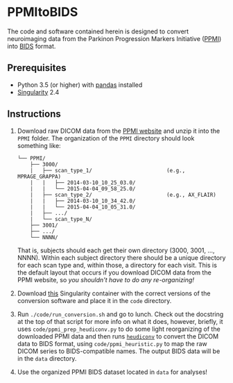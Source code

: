 # PPMItoBIDS
The code and software contained herein is designed to convert neuroimaging data from the Parkinon Progression Markers Initiative ([PPMI](http://www.ppmi-info.org)) into [BIDS](bids.neuroimaging.io) format.

## Prerequisites
* Python 3.5 (or higher) with [pandas](https://pypi.org/project/pandas/) installed
* [Singularity](http://singularity.lbl.gov) 2.4

## Instructions
1. Download raw DICOM data from the [PPMI website](http://www.ppmi-info.org/access-data-specimens/download-data/) and unzip it into the `PPMI` folder. The organization of the `PPMI` directory should look something like:
    ```
    └── PPMI/
        ├── 3000/
        |   ├── scan_type_1/                        (e.g., MPRAGE_GRAPPA)
        |   |   ├── 2014-03-10_10_25_03.0/
        |   |   └── 2015-04-04_09_58_25.0/
        |   ├── scan_type_2/                        (e.g., AX_FLAIR)
        |   |   ├── 2014-03-10_10_34_42.0/
        |   |   └── 2015-04-04_10_05_31.0/
        |   ├── .../
        |   └── scan_type_N/
        ├── 3001/
        ├── .../
        └── NNNN/
    ```
    That is, subjects should each get their own directory (3000, 3001, ..., NNNN). Within each subject directory there should be a unique directory for each scan type and, within those, a directory for each visit. This is the default layout that occurs if you download DICOM data from the PPMI website, so *you shouldn't have to do any re-organizing!*

2. Download [this](https://bit.ly/2qplVES) Singularity container with the correct versions of the conversion software and place it in the `code` directory.

3. Run `./code/run_conversion.sh` and go to lunch. Check out the docstring at the top of that script for more info on what it does, however, briefly, it uses `code/ppmi_prep_heudiconv.py` to do some light reorganizing of the downloaded PPMI data and then runs [`heudiconv`](https://github.com/nipy/heudiconv) to convert the DICOM data to BIDS format, using `code/ppmi_heuristic.py` to map the raw DICOM series to BIDS-compatible names. The output BIDS data will be in the `data` directory.

4. Use the organized PPMI BIDS dataset located in `data` for analyses!
